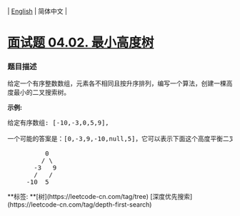| [English](README_EN.md) | 简体中文 |

# [面试题 04.02. 最小高度树](https://leetcode-cn.com/problems/minimum-height-tree-lcci)
 ### 题目描述
<p>给定一个有序整数数组，元素各不相同且按升序排列，编写一个算法，创建一棵高度最小的二叉搜索树。</p><strong>示例:</strong><pre>给定有序数组: [-10,-3,0,5,9],<br><br>一个可能的答案是：[0,-3,9,-10,null,5]，它可以表示下面这个高度平衡二叉搜索树：<br><br>          0 <br>         / &#92 <br>       -3   9 <br>       /   / <br>     -10  5 <br></pre>
**标签:	**[树](https://leetcode-cn.com/tag/tree) [深度优先搜索](https://leetcode-cn.com/tag/depth-first-search) 
